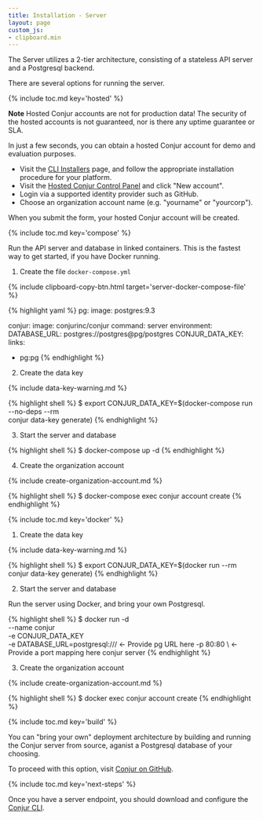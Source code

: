 ```yaml
---
title: Installation - Server
layout: page
custom_js:
- clipboard.min
---
```


The Server utilizes a 2-tier architecture, consisting of a stateless API server
and a Postgresql backend. 

There are several options for running the server.

{% include toc.md key='hosted' %}

<div class="note">
<strong>Note</strong> Hosted Conjur accounts are not for production data!
The security of the hosted accounts is not guaranteed, nor is there any uptime guarantee or SLA.
</div>

<p/>

In just a few seconds, you can obtain a hosted Conjur account for demo and evaluation purposes.

* Visit the [CLI Installers](https://github.com/conjurinc/cli-ruby/releases) page, 
and follow the appropriate installation procedure for your platform.
* Visit the [Hosted Conjur Control Panel](http://possum-cpanel-ci-conjur.herokuapp.com/) and click "New account".
* Login via a supported identity provider such as GitHub.
* Choose an organization account name (e.g. "yourname" or "yourcorp").

When you submit the form, your hosted Conjur account will be created.

{% include toc.md key='compose' %}

Run the API server and database in linked containers. 
This is the fastest way to get started, if you have Docker running.

1) Create the file `docker-compose.yml`

{% include clipboard-copy-btn.html target='server-docker-compose-file' %}

<div id='server-docker-compose-file'>
{% highlight yaml %}
pg:
  image: postgres:9.3

conjur:
  image: conjurinc/conjur
  command: server
  environment:
    DATABASE_URL: postgres://postgres@pg/postgres
    CONJUR_DATA_KEY:
  links:
  - pg:pg
{% endhighlight %}
</div>

2) Create the data key

{% include data-key-warning.md %}

{% highlight shell %}
$ export CONJUR_DATA_KEY=$(docker-compose run --no-deps --rm \
  conjur data-key generate)
{% endhighlight %}

3) Start the server and database

{% highlight shell %}
$ docker-compose up -d 
{% endhighlight %}

4) Create the organization account

{% include create-organization-account.md %}

{% highlight shell %}
$ docker-compose exec conjur account create <account-id>
{% endhighlight %}

{% include toc.md key='docker' %}

1) Create the data key

{% include data-key-warning.md %}

{% highlight shell %}
$ export CONJUR_DATA_KEY=$(docker run --rm \
  conjur data-key generate)
{% endhighlight %}

2) Start the server and database

Run the server using Docker, and bring your own Postgresql.

{% highlight shell %}
$ docker run -d \
  --name conjur \
  -e CONJUR_DATA_KEY \
  -e DATABASE_URL=postgresql:/// <- Provide pg URL here
  -p 80:80 \ <- Provide a port mapping here
  conjur server
{% endhighlight %}

3) Create the organization account

{% include create-organization-account.md %}

{% highlight shell %}
$ docker exec conjur account create <account-id>
{% endhighlight %}

{% include toc.md key='build' %}

You can "bring your own" deployment architecture by building and running the
Conjur server from source, aganist a Postgresql database of your choosing.

To proceed with this option, visit [Conjur on GitHub](https://github.com/conjurinc/possum).

{% include toc.md key='next-steps' %}

Once you have a server endpoint, you should download and configure the [Conjur CLI](/installation/client.html).

